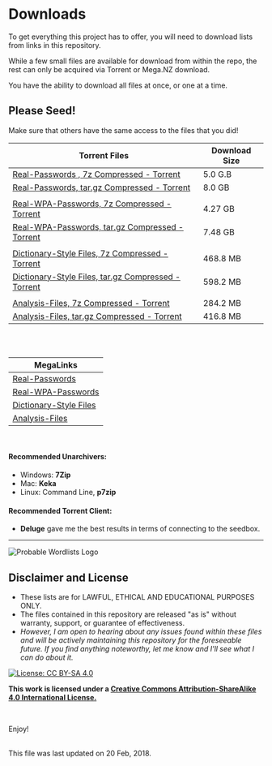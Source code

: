 # Downloads


To get everything this project has to offer, you will need to download lists from links in this repository.

While a few small files are available for download from within the repo, the rest can only be acquired via Torrent or Mega.NZ download.

You have the ability to download all files at once, or one at a time.

## Please Seed! 
Make sure that others have the same access to the files that you did!



|Torrent Files| Download Size |
| --- | --- |
| [Real-Passwords , 7z Compressed - Torrent](Real-Passwords/Real-Password-Rev-2-Torrents/ProbWL-v2-Real-Passwords-7z.torrent)| 5.0 G.B |
| [Real-Passwords, tar.gz Compressed - Torrent](Real-Passwords/Real-Password-Rev-2-Torrents/ProbWL-v2-Real-Passwords-targz.torrent)| 8.0 GB |
| | |
| [Real-WPA-Passwords, 7z Compressed - Torrent](Real-Passwords/WPA-Length/WPA-Length-Rev-2-Torrents/ProbWL-v2-Real-WPA-Passwords-7z.torrent)| 4.27 GB |
| [Real-WPA-Passwords, tar.gz Compressed - Torrent](Real-Passwords/WPA-Length/WPA-Length-Rev-2-Torrents/ProbWL-v2-Real-WPA-Passwords-targz.torrent) | 7.48 GB |
| | |
| [Dictionary-Style Files, 7z Compressed - Torrent](Dictionary-Style/Dictionary-Style-Rev-2-Torrents/ProbWL-v2-Dictionary-Style-7z.torrent)|468.8 MB |
| [Dictionary-Style Files, tar.gz Compressed - Torrent](Dictionary-Style/Dictionary-Style-Rev-2-Torrents/ProbWL-v2-Dictionary-Style-targz.torrent)| 598.2 MB|
| | |
| [Analysis-Files, 7z Compressed - Torrent](Analysis-Files/Analysis-Files-Torrents/ProbWL-v2-Analysis-Files-7z.torrent)| 284.2 MB |
| [Analysis-Files, tar.gz Compressed - Torrent](Analysis-Files/Analysis-Files-Torrents/ProbWL-v2-Analysis-Files-targz.torrent)| 416.8 MB |

<br>
<br>

|MegaLinks |
| --- |
| [Real-Passwords](Real-Passwords/Real-Passwords-MegaLinks.md)|
| [Real-WPA-Passwords](Real-Passwords/WPA-Length/Real-Password-WPA-MegaLinks.md)|
| [Dictionary-Style Files](Dictionary-Style/Dictionary-Style-MegaLinks.md)|
| [Analysis-Files](Analysis-Files/Analysis-Files-Megalinks.md)|



<br>

#### Recommended Unarchivers:
* Windows: __7Zip__
* Mac: __Keka__
* Linux: Command Line, __p7zip__

#### Recommended Torrent Client:
* __Deluge__ gave me the best results in terms of connecting to the seedbox.


***

![Probable Wordlists Logo](https://raw.githubusercontent.com/berzerk0/Probable-Wordlists/master/ProbableWordlistLogo.png)

## Disclaimer and License
 + These lists are for LAWFUL, ETHICAL AND EDUCATIONAL PURPOSES ONLY.
 + The files contained in this repository are released "as is" without warranty, support, or guarantee of effectiveness.
 + *However, I am open to hearing about any issues found within these files and will be actively maintaining this repository for the foreseeable future. If you find anything noteworthy, let me know and I'll see what I can do about it.*

 [![License: CC BY-SA 4.0](https://img.shields.io/badge/License-CC%20BY--SA%204.0-lightgrey.svg)](http://creativecommons.org/licenses/by-sa/4.0/)

 __This work is licensed under a [Creative Commons Attribution-ShareAlike 4.0 International License.](https://creativecommons.org/licenses/by-sa/4.0/)__


<br>

Enjoy!

<br>
This file was last updated on 20 Feb, 2018.
